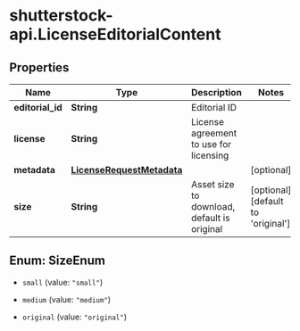 # shutterstock-api.LicenseEditorialContent

## Properties
Name | Type | Description | Notes
------------ | ------------- | ------------- | -------------
**editorial_id** | **String** | Editorial ID | 
**license** | **String** | License agreement to use for licensing | 
**metadata** | [**LicenseRequestMetadata**](LicenseRequestMetadata.md) |  | [optional] 
**size** | **String** | Asset size to download, default is original | [optional] [default to &#39;original&#39;]


<a name="SizeEnum"></a>
## Enum: SizeEnum


* `small` (value: `"small"`)

* `medium` (value: `"medium"`)

* `original` (value: `"original"`)




